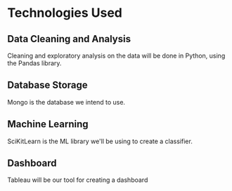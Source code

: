 # Technologies Used
## Data Cleaning and Analysis
Cleaning and exploratory analysis on the data will be done in Python, using the Pandas library.

## Database Storage
Mongo is the database we intend to use.

## Machine Learning
SciKitLearn is the ML library we'll be using to create a classifier.

## Dashboard
Tableau will be our tool for creating a dashboard
